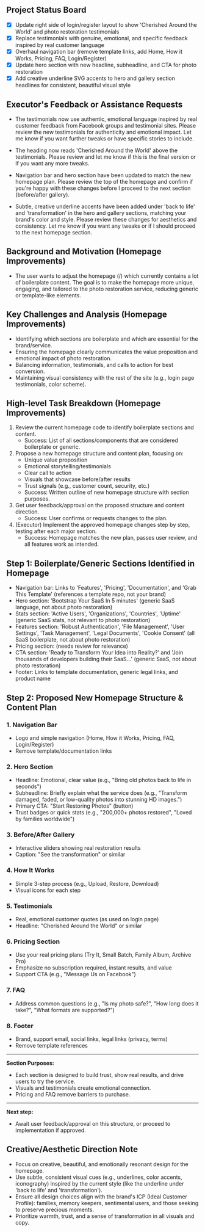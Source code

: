 ## Project Status Board
- [x] Update right side of login/register layout to show 'Cherished Around the World' and photo restoration testimonials
- [x] Replace testimonials with genuine, emotional, and specific feedback inspired by real customer language
- [x] Overhaul navigation bar (remove template links, add Home, How it Works, Pricing, FAQ, Login/Register)
- [x] Update hero section with new headline, subheadline, and CTA for photo restoration
- [x] Add creative underline SVG accents to hero and gallery section headlines for consistent, beautiful visual style

## Executor's Feedback or Assistance Requests
- The testimonials now use authentic, emotional language inspired by real customer feedback from Facebook groups and testimonial sites. Please review the new testimonials for authenticity and emotional impact. Let me know if you want further tweaks or have specific stories to include. 

- The heading now reads 'Cherished Around the World' above the testimonials. Please review and let me know if this is the final version or if you want any more tweaks. 

- Navigation bar and hero section have been updated to match the new homepage plan. Please review the top of the homepage and confirm if you're happy with these changes before I proceed to the next section (before/after gallery).

- Subtle, creative underline accents have been added under 'back to life' and 'transformation' in the hero and gallery sections, matching your brand's color and style. Please review these changes for aesthetics and consistency. Let me know if you want any tweaks or if I should proceed to the next homepage section.

## Background and Motivation (Homepage Improvements)
- The user wants to adjust the homepage (/) which currently contains a lot of boilerplate content. The goal is to make the homepage more unique, engaging, and tailored to the photo restoration service, reducing generic or template-like elements.

## Key Challenges and Analysis (Homepage Improvements)
- Identifying which sections are boilerplate and which are essential for the brand/service.
- Ensuring the homepage clearly communicates the value proposition and emotional impact of photo restoration.
- Balancing information, testimonials, and calls to action for best conversion.
- Maintaining visual consistency with the rest of the site (e.g., login page testimonials, color scheme).

## High-level Task Breakdown (Homepage Improvements)
1. Review the current homepage code to identify boilerplate sections and content.
   - Success: List of all sections/components that are considered boilerplate or generic.
2. Propose a new homepage structure and content plan, focusing on:
   - Unique value proposition
   - Emotional storytelling/testimonials
   - Clear call to action
   - Visuals that showcase before/after results
   - Trust signals (e.g., customer count, security, etc.)
   - Success: Written outline of new homepage structure with section purposes.
3. Get user feedback/approval on the proposed structure and content direction.
   - Success: User confirms or requests changes to the plan.
4. (Executor) Implement the approved homepage changes step by step, testing after each major section.
   - Success: Homepage matches the new plan, passes user review, and all features work as intended.

## Step 1: Boilerplate/Generic Sections Identified in Homepage
- Navigation bar: Links to 'Features', 'Pricing', 'Documentation', and 'Grab This Template' (references a template repo, not your brand)
- Hero section: 'Bootstrap Your SaaS In 5 minutes' (generic SaaS language, not about photo restoration)
- Stats section: 'Active Users', 'Organizations', 'Countries', 'Uptime' (generic SaaS stats, not relevant to photo restoration)
- Features section: 'Robust Authentication', 'File Management', 'User Settings', 'Task Management', 'Legal Documents', 'Cookie Consent' (all SaaS boilerplate, not about photo restoration)
- Pricing section: <HomePricing /> (needs review for relevance)
- CTA section: 'Ready to Transform Your Idea into Reality?' and 'Join thousands of developers building their SaaS...' (generic SaaS, not about photo restoration)
- Footer: Links to template documentation, generic legal links, and product name

## Step 2: Proposed New Homepage Structure & Content Plan

### 1. Navigation Bar
- Logo and simple navigation (Home, How it Works, Pricing, FAQ, Login/Register)
- Remove template/documentation links

### 2. Hero Section
- Headline: Emotional, clear value (e.g., "Bring old photos back to life in seconds")
- Subheadline: Briefly explain what the service does (e.g., "Transform damaged, faded, or low-quality photos into stunning HD images.")
- Primary CTA: "Start Restoring Photos" (button)
- Trust badges or quick stats (e.g., "200,000+ photos restored", "Loved by families worldwide")

### 3. Before/After Gallery
- Interactive sliders showing real restoration results
- Caption: "See the transformation" or similar

### 4. How It Works
- Simple 3-step process (e.g., Upload, Restore, Download)
- Visual icons for each step

### 5. Testimonials
- Real, emotional customer quotes (as used on login page)
- Headline: "Cherished Around the World" or similar

### 6. Pricing Section
- Use your real pricing plans (Try It, Small Batch, Family Album, Archive Pro)
- Emphasize no subscription required, instant results, and value
- Support CTA (e.g., "Message Us on Facebook")

### 7. FAQ
- Address common questions (e.g., "Is my photo safe?", "How long does it take?", "What formats are supported?")

### 8. Footer
- Brand, support email, social links, legal links (privacy, terms)
- Remove template references

---

**Section Purposes:**
- Each section is designed to build trust, show real results, and drive users to try the service.
- Visuals and testimonials create emotional connection.
- Pricing and FAQ remove barriers to purchase.

---

**Next step:**
- Await user feedback/approval on this structure, or proceed to implementation if approved.

## Creative/Aesthetic Direction Note
- Focus on creative, beautiful, and emotionally resonant design for the homepage.
- Use subtle, consistent visual cues (e.g., underlines, color accents, iconography) inspired by the current style (like the underline under 'back to life' and 'transformation').
- Ensure all design choices align with the brand's ICP (Ideal Customer Profile): families, memory keepers, sentimental users, and those seeking to preserve precious moments.
- Prioritize warmth, trust, and a sense of transformation in all visuals and copy. 